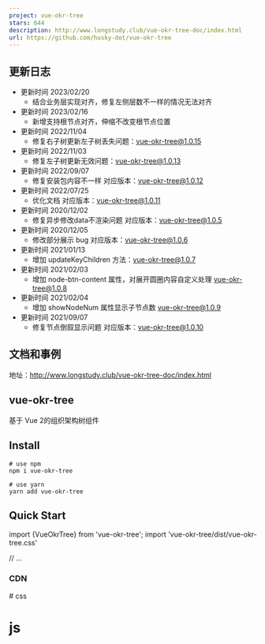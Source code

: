```yaml
---
project: vue-okr-tree
stars: 644
description: http://www.longstudy.club/vue-okr-tree-doc/index.html
url: https://github.com/husky-dot/vue-okr-tree
---
```


更新日志
----

-   更新时间 2023/02/20
    -   结合业务层实现对齐，修复左侧层数不一样的情况无法对齐
-   更新时间 2023/02/16
    -   新增支持根节点对齐，伸缩不改变根节点位置
-   更新时间 2022/11/04
    -   修复右子树更新左子树丢失问题：vue-okr-tree@1.0.15
-   更新时间 2022/11/03
    -   修复左子树更新无效问题：vue-okr-tree@1.0.13
-   更新时间 2022/09/07
    -   修复安装包内容不一样 对应版本：vue-okr-tree@1.0.12
-   更新时间 2022/07/25
    -   优化文档 对应版本：vue-okr-tree@1.0.11
-   更新时间 2020/12/02
    -   修复异步修改data不渲染问题 对应版本：vue-okr-tree@1.0.5
-   更新时间 2020/12/05
    -   修改部分展示 bug 对应版本：vue-okr-tree@1.0.6
-   更新时间 2021/01/13
    -   增加 updateKeyChildren 方法：vue-okr-tree@1.0.7
-   更新时间 2021/02/03
    -   增加 node-btn-content 属性，对展开圆圈内容自定义处理 vue-okr-tree@1.0.8
-   更新时间 2021/02/04
    -   增加 showNodeNum 属性显示子节点数 vue-okr-tree@1.0.9
-   更新时间 2021/09/07
    -   修复节点倒叙显示问题 对应版本：vue-okr-tree@1.0.10

文档和事例
-----

地址：http://www.longstudy.club/vue-okr-tree-doc/index.html

vue-okr-tree
------------

基于 Vue 2的组织架构树组件

Install
-------

```
# use npm
npm i vue-okr-tree

# use yarn
yarn add vue-okr-tree
```

Quick Start
-----------

import {VueOkrTree} from 'vue-okr-tree';
import 'vue-okr-tree/dist/vue-okr-tree.css'

// ...

### CDN

\# css
<link href\="http://qjge81f6q.hd-bkt.clouddn.com/vue-okr-tree.css"\>

# js
<script src\="http://qjge81f6q.hd-bkt.clouddn.com/vue-okr-tree.umd.min.js"\></script\>

API
---

#### Attributes

参数

说明

类型

可选值

默认值

data

展示数据

array

—

—

direction

树的展开方向

String

horizontal / vertical

vertical

onlyBothTree

子树在根节点左右两边展开，该模式只有在 direction 为 horizontal 有效，且必须提供 leftData 数据

Boolean

—

false

leftData

展示左子数的数据，该属性于在 onlyBothTree 模式启用

array

—

—

label-width

节点的宽度，默认为自动宽度。如果 label-width 为 number 类型，单位 px；如果 label-width 为 string 类型，则这个宽度会设置为 节点 的 style.width 的值，节点的宽度会受控于外部样式

string/number

—

—

label-height

节点的高度，默认为自动高度。如果 label-height 为 number 类型，单位 px；如果 label-height 为 string 类型，则这个高度会设置为 节点 的 style.height 的值，节点的高度会受控于外部样式

string/number

—

—

label-class-name

节点 className 的回调方法，也可以使用字符串为所有的节点设置一个固定的 className

Function(node)/String

—

—

current-lable-class-name

当前选中节点的样式

Function(node)/String

—

—

show-collapsable

节点是否可被展开

Boolean

—

false

show-node-num

显示子节点数

Boolean

—

false

default-expand-all

是否默认展开所有节点，该参数只有在 show-collapsable 为 true 时有效

Boolean

—

false

render-content

树节点的内容区的渲染 Function

Function(h, node)

—

—

node-btn-content

展开的按钮内容渲染 Function

Function(h, node)

—

—

props

配置选项，具体看下表

object

—

—

node-key

每个树节点用来作为唯一标识的属性，整棵树应该是唯一的

String

—

—

default-expanded-keys

默认展开的节点的 key 的数组(需要注意的是，此时必须设置node-key，其值为节点数据中的一个字段名，该字段在整棵树中是唯一的。)

array

—

—

filter-node-method

对树节点进行筛选时执行的方法，返回 true 表示这个节点可以显示，返回 false 则表示这个节点会被隐藏

Function(value, data, node)

—

—

aniamte

是否开启节点展开的过渡动画

Boolean

—

false

animate-name

过渡动画名称，支持动画类型有 okr-fade-in-linear/okr-fade-in/okr-zoom-in-center/okr-zoom-in-top/okr-zoom-in-bottom

String

—

okr-zoom-in-center

#### props

参数

说明

类型

可选值

默认值

label

指定节点标签为节点对象的某个属性值

string, function(data, node)

—

—

children

指定节点标签为节点对象的某个属性值

string

—

—

#### Events

事件名称

说明

回调参数

node-click

节点被点击时的回调

共三个参数，依次为：传递给 data 属性的数组中该节点所对应的对象、节点对应的 Node、节点组件本身。

node-expand

节点被展开时触发的事件

共三个参数，依次为：传递给 data 属性的数组中该节点所对应的对象、节点对应的 Node、节点组件本身

node-collapse

节点被关闭时触发的事件

共三个参数，依次为：传递给 data 属性的数组中该节点所对应的对象、节点对应的 Node、节点组件本身

node-contextmenu

当某一节点被鼠标右键点击时会触发该事件

共四个参数，依次为：event、传递给 data 属性的数组中该节点所对应的对象、节点对应的 Node、节点组件本身。

#### 方法

方法名

说明

回调参数

filter

对树节点进行筛选操作

接收一个任意类型的参数，该参数会在 filter-node-method 中作为第一个参数

updateKeyChildren

通过 keys 设置节点子元素，使用此方法必须设置 node-key 属性

(key, data) 接收两个参数，1. 节点 key 2. 节点数据的数组

getNode

根据 data 或者 key 拿到 Tree 组件中的 node,使用此方法必须设置 node-key 属性

(data) 要获得 node 的 key 或者 data

setCurrentNode

通过 node 设置某个节点的当前选中状态，使用此方法必须设置 node-key 属性

(node) 待被选节点的 node

setCurrentKey

通过 key 设置某个节点的当前选中状态，使用此方法必须设置 node-key 属性

(key) 待被选节点的 key，若为 null 则取消当前高亮的节点

getCurrentKey

获取当前被选中节点的 key，使用此方法必须设置 node-key 属性，若没有节点被选中则返回 null

—

getCurrentNode

获取当前被选中节点的 data，若没有节点被选中则返回 null

—

remove

删除 Tree 中的一个节点，使用此方法必须设置 node-key 属性

(data) 要删除的节点的 id 或者 data 或者 node

append

为 Tree 中的一个节点追加一个子节点

(data, parentNode) 接收两个参数，1. 要追加的子节点的 data 2. 子节点的 parent 的 data、key 或者 node

insertBefore

为 Tree 的一个节点的前面增加一个节点

(data, refNode) 接收两个参数，1. 要增加的节点的 data 2. 要增加的节点的后一个节点的 data、key 或者 node

insertAfter

为 Tree 的一个节点的后面增加一个节点

(data, refNode) 接收两个参数，1. 要增加的节点的 data 2. 要增加的节点的前一个节点的 data、key 或者 node

浏览器支持情况
-------

Modern browsers and Internet Explorer 10+.

License
-------

MIT

作品展示
----
